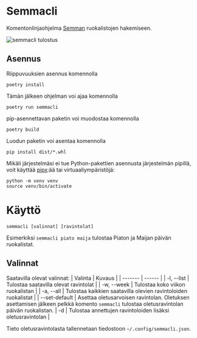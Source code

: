 # Semmacli
Komentonlinjaohjelma [Semman](https://www.semma.fi/) ruokalistojen hakemiseen.

![semmacli tulostus](http://kaljalaite.xyz/api/files/semmacli.png)

## Asennus
Riippuvuuksien asennus komennolla
```
poetry install
```
Tämän jälkeen ohjelman voi ajaa komennolla
```
poetry run semmacli
```

pip-asennettavan paketin voi muodostaa komennolla
```
poetry build
```
Luodun paketin voi asentaa komennolla
```
pip install dist/*.whl
```

Mikäli järjestelmäsi ei tue Python-pakettien asennusta järjestelmän pipillä, voit käyttää [pipx](https://github.com/pypa/pipx):ää tai virtuaaliympäristöjä:
```
python -m venv venv
source venv/bin/activate
```

# Käyttö
```
semmacli [valinnat] [ravintolat]
```
Esimerkiksi `semmacli piato maija` tulostaa Piaton ja Maijan päivän ruokalistat.

## Valinnat
Saatavilla olevat valinnat:
| Valinta | Kuvaus |
| ------- | ------ |
| -l, --list | Tulostaa saatavilla olevat ravintolat |
| -w, --week | Tulostaa koko viikon ruokalistan |
| -a, --all | Tulostaa kaikkien saatavilla olevien ravintoloiden ruokalistat |
| --set-default <oletusravintola> | Asettaa oletusarvoisen ravintolan. Oletuksen asettamisen jälkeen pelkkä komento `semmacli` tulostaa oletusravintolan päivän ruokalistan.
| -d | Tulostaa annettujen ravintoloiden lisäksi oletusravintolan |

Tieto oletusravintolasta tallennetaan tiedostoon `~/.config/semmacli.json`.

